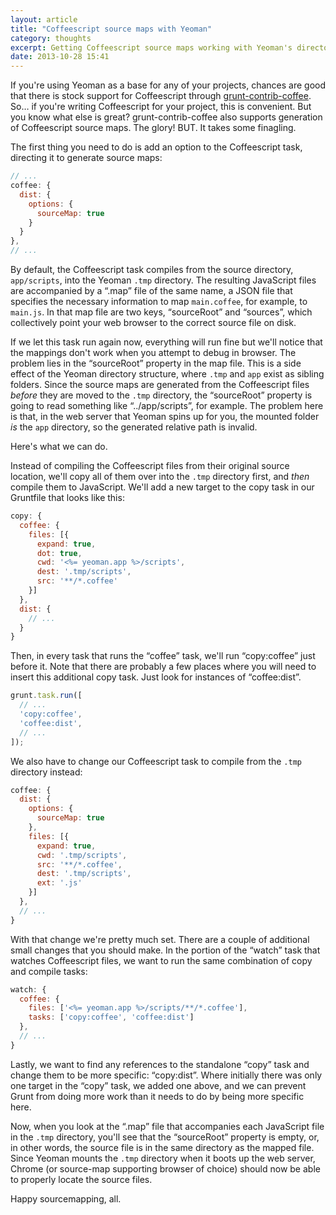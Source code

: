 ```yaml
---
layout: article
title: "Coffeescript source maps with Yeoman"
category: thoughts
excerpt: Getting Coffeescript source maps working with Yeoman's directory structure.
date: 2013-10-28 15:41
---
```

If you're using Yeoman as a base for any of your projects, chances are good that there is stock support for Coffeescript through [grunt-contrib-coffee](https://github.com/gruntjs/grunt-contrib-coffee). So… if you're writing Coffeescript for your project, this is convenient. But you know what else is great? grunt-contrib-coffee also supports generation of Coffeescript source maps. The glory! BUT. It takes some finagling.

The first thing you need to do is add an option to the Coffeescript task, directing it to generate source maps:

``` javascript
// ...
coffee: {
  dist: {
    options: {
      sourceMap: true
    }
  }
},
// ...
```

By default, the Coffeescript task compiles from the source directory, ```app/scripts```, into the Yeoman ```.tmp``` directory. The resulting JavaScript files are accompanied by a “.map” file of the same name, a JSON file that specifies the necessary information to map ```main.coffee```, for example, to ```main.js```. In that map file are two keys, “sourceRoot” and “sources”, which collectively point your web browser to the correct source file on disk.

If we let this task run again now, everything will run fine but we'll notice that the mappings don't work when you attempt to debug in browser. The problem lies in the “sourceRoot” property in the map file. This is a side effect of the Yeoman directory structure, where ```.tmp``` and ```app``` exist as sibling folders. Since the source maps are generated from the Coffeescript files *before* they are moved to the ```.tmp``` directory, the “sourceRoot” property is going to read something like “../app/scripts”, for example. The problem here is that, in the web server that Yeoman spins up for you, the mounted folder *is* the ```app``` directory, so the generated relative path is invalid.

Here's what we can do.

Instead of compiling the Coffeescript files from their original source location, we'll copy all of them over into the ```.tmp``` directory first, and *then* compile them to JavaScript. We'll add a new target to the copy task in our Gruntfile that looks like this:

``` javascript
copy: {
  coffee: {
    files: [{
      expand: true,
      dot: true,
      cwd: '<%= yeoman.app %>/scripts',
      dest: '.tmp/scripts',
      src: '**/*.coffee'
    }]
  },
  dist: {
    // ...
  }
}
```

Then, in every task that runs the “coffee” task, we'll run “copy:coffee” just before it. Note that there are probably a few places where you will need to insert this additional copy task. Just look for instances of “coffee:dist”.

``` javascript
grunt.task.run([
  // ...
  'copy:coffee',
  'coffee:dist',
  // ...
]);
```

We also have to change our Coffeescript task to compile from the ```.tmp``` directory instead:

``` javascript
coffee: {
  dist: {
    options: {
      sourceMap: true
    },
    files: [{
      expand: true,
      cwd: '.tmp/scripts',
      src: '**/*.coffee',
      dest: '.tmp/scripts',
      ext: '.js'
    }]
  },
  // ...
}
```

With that change we're pretty much set. There are a couple of additional small changes that you should make. In the portion of the “watch” task that watches Coffeescript files, we want to run the same combination of copy and compile tasks:

``` javascript
watch: {
  coffee: {
    files: ['<%= yeoman.app %>/scripts/**/*.coffee'],
    tasks: ['copy:coffee', 'coffee:dist']
  },
  // ...
}
```

Lastly, we want to find any references to the standalone “copy” task and change them to be more specific: “copy:dist”. Where initially there was only one target in the “copy” task, we added one above, and we can prevent Grunt from doing more work than it needs to do by being more specific here.

Now, when you look at the “.map” file that accompanies each JavaScript file in the ```.tmp``` directory, you'll see that the “sourceRoot” property is empty, or, in other words, the source file is in the same directory as the mapped file. Since Yeoman mounts the ```.tmp``` directory when it boots up the web server, Chrome (or source-map supporting browser of choice) should now be able to properly locate the source files.

Happy sourcemapping, all.